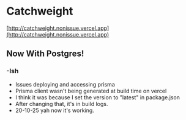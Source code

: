 # Catchweight

[http://catchweight.nonissue.vercel.app](http://catchweight.nonissue.vercel.app)

## Now With Postgres!

### -Ish

- Issues deploying and accessing prisma
- Prisma client wasn't being generated at build time on vercel
- I think it was because I set the version to "latest" in package.json
- After changing that, it's in build logs.
- 20-10-25 yah now it's working.